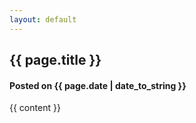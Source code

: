 ```yaml
---
layout: default
---
```

<h2 class="title text-center">{{ page.title }}</h2>
<h4 class="meta text-center">Posted on {{ page.date | date_to_string }}</h4>

<div class="post">
    {{ content }}
</div>
